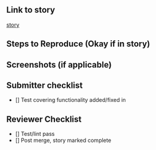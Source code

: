 ## Link to story
[story](https://app.clubhouse.io/augur/story/enterstorynumberhere)

## Steps to Reproduce (Okay if in story)

## Screenshots (if applicable)

## Submitter checklist
- [] Test covering functionality added/fixed in
 
## Reviewer Checklist
- [] Test/lint pass 
- [] Post merge, story marked complete 
